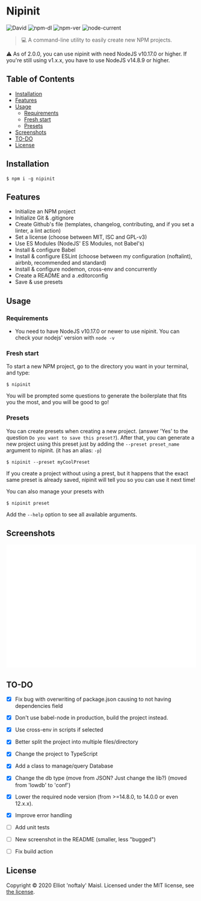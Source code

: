 # Nipinit

![David](https://img.shields.io/david/noftaly/nipinit)
![npm-dl](https://img.shields.io/npm/dm/nipinit)
![npm-ver](https://img.shields.io/npm/v/nipinit)
![node-current](https://img.shields.io/node/v/nipinit)

> 💻 A command-line utility to easily create new NPM projects.

:warning: As of 2.0.0, you can use nipinit with need NodeJS v10.17.0 or higher. If you're still using v1.x.x, you have to use NodeJS v14.8.9 or higher.


## Table of Contents
- [Installation](#installation)
- [Features](#features)
- [Usage](#usage)
  - [Requirements](#requirements)
  - [Fresh start](#fresh-start)
  - [Presets](#presets)
- [Screenshots](#screenshots)
- [TO-DO](#to-do)
- [License](#license)


## Installation

```shell
$ npm i -g nipinit
```


## Features

- Initialize an NPM project
- Initialize Git & .gitignore
- Create Github's file (templates, changelog, contributing, and if you set a linter, a lint action)
- Set a license (choose between MIT, ISC and GPL-v3)
- Use ES Modules (NodeJS' ES Modules, not Babel's)
- Install & configure Babel
- Install & configure ESLint (choose between my configuration (noftalint), airbnb, recommended and standard)
- Install & configure nodemon, cross-env and concurrently
- Create a README and a .editorconfig
- Save & use presets


## Usage

### Requirements

- You need to have NodeJS v10.17.0 or newer to use nipinit. You can check your nodejs' version with `node -v`

### Fresh start

To start a new NPM project, go to the directory you want in your terminal, and type:
```shell
$ nipinit
```
You will be prompted some questions to generate the boilerplate that fits you the most, and you will be good to go!

### Presets

You can create presets when creating a new project. (answer 'Yes' to the question `Do you want to save this preset?`).
After that, you can generate a new project using this preset just by adding the `--preset preset_name` argument to nipinit. (it has an alias: `-p`)
```shell
$ nipinit --preset myCoolPreset
```

If you create a project without using a prest, but it happens that the exact same preset is already saved, nipinit will tell you so you can use it next time!

You can also manage your presets with
```shell
$ nipinit preset
```
Add the `--help` option to see all available arguments.


## Screenshots

![Nipinit Screenshot where we can see all the prompts asked and the success messages](./assets/nipinit-screenshot.svg)


## TO-DO

- [x] Fix bug with overwriting of package.json causing to not having dependencies field
- [x] Don't use babel-node in production, build the project instead.
- [x] Use cross-env in scripts if selected
- [x] Better split the project into multiple files/directory
- [x] Change the project to TypeScript
- [x] Add a class to manage/query Database
- [x] Change the db type (move from JSON? Just change the lib?) (moved from 'lowdb' to 'conf')
- [x] Lower the required node version (from >=14.8.0, to 14.0.0 or even 12.x.x).
- [x] Improve error handling
- [ ] Add unit tests
- [ ] New screenshot in the README (smaller, less "bugged")
- [ ] Fix build action


## License

Copyright © 2020 Elliot 'noftaly' Maisl. Licensed under the MIT license, see [the license](./LICENSE).
